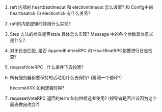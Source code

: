 1. raft 内部的 heartbeatimeout 和 electiontimeout 怎么设置? 和 Config中的 heartbeatick 和 electiontick 有什么关系?

2. raft的内部逻辑时钟用什么实现?

3. Step 方法的检查是否stale 具体怎么实现?   Message 中的各个参数具体意义是什么?

4. 对于日志匹配, 是否 AppendEntriesRPC 和  HeartBeatRPC都要进行日志检查?

5. requestVoteRPC , 什么条件下去投票?

6. 所有服务器都要保持的活动用什么去保持?  (猜测一个循环?)

   becomeXXX 如何逻辑时钟?

7. requesetVoteRPC 返回的term 如何供候选者使用? (领导者是否应该因为这个而去做出改变?)